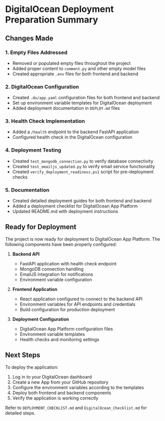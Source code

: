 # DigitalOcean Deployment Preparation Summary

## Changes Made

### 1. Empty Files Addressed
- Removed or populated empty files throughout the project
- Added proper content to `comment.py` and other empty model files
- Created appropriate `.env` files for both frontend and backend

### 2. DigitalOcean Configuration
- Created `.do/app.yaml` configuration files for both frontend and backend
- Set up environment variable templates for DigitalOcean deployment
- Added deployment documentation in `DEPLOY.md` files

### 3. Health Check Implementation
- Added a `/health` endpoint to the backend FastAPI application
- Configured health check in the DigitalOcean configuration

### 4. Deployment Testing
- Created `test_mongodb_connection.py` to verify database connectivity
- Created `test_emailjs_updated.py` to verify email service functionality
- Created `verify_deployment_readiness.ps1` script for pre-deployment checks

### 5. Documentation
- Created detailed deployment guides for both frontend and backend
- Added a deployment checklist for DigitalOcean App Platform
- Updated README.md with deployment instructions

## Ready for Deployment

The project is now ready for deployment to DigitalOcean App Platform. The following components have been properly configured:

1. **Backend API**
   - FastAPI application with health check endpoint
   - MongoDB connection handling
   - EmailJS integration for notifications
   - Environment variable configuration

2. **Frontend Application**
   - React application configured to connect to the backend API
   - Environment variables for API endpoints and credentials
   - Build configuration for production deployment

3. **Deployment Configuration**
   - DigitalOcean App Platform configuration files
   - Environment variable templates
   - Health checks and monitoring settings

## Next Steps

To deploy the application:

1. Log in to your DigitalOcean dashboard
2. Create a new App from your GitHub repository
3. Configure the environment variables according to the templates
4. Deploy both frontend and backend components
5. Verify the application is working correctly

Refer to `DEPLOYMENT_CHECKLIST.md` and `DigitalOcean_Checklist.md` for detailed steps.
